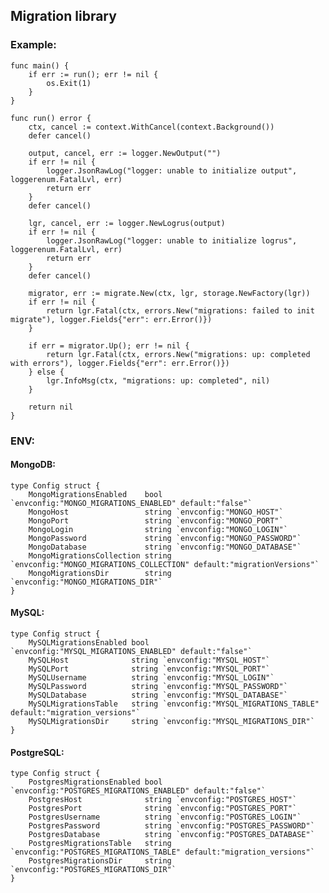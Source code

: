 ## Migration library 

### Example: 
    func main() {
        if err := run(); err != nil {
            os.Exit(1)
        }
    }

    func run() error {
        ctx, cancel := context.WithCancel(context.Background())
        defer cancel()
    
        output, cancel, err := logger.NewOutput("")
        if err != nil {
            logger.JsonRawLog("logger: unable to initialize output", loggerenum.FatalLvl, err)
            return err
        }
        defer cancel()
    
        lgr, cancel, err := logger.NewLogrus(output)
        if err != nil {
            logger.JsonRawLog("logger: unable to initialize logrus", loggerenum.FatalLvl, err)
            return err
        }
        defer cancel()
    
        migrator, err := migrate.New(ctx, lgr, storage.NewFactory(lgr))
        if err != nil {
            return lgr.Fatal(ctx, errors.New("migrations: failed to init migrate"), logger.Fields{"err": err.Error()})
        }
    
        if err = migrator.Up(); err != nil {
            return lgr.Fatal(ctx, errors.New("migrations: up: completed with errors"), logger.Fields{"err": err.Error()})
        } else {
            lgr.InfoMsg(ctx, "migrations: up: completed", nil)
        }
    
        return nil
    }

### ENV:

#### MongoDB:
    type Config struct {
        MongoMigrationsEnabled    bool   `envconfig:"MONGO_MIGRATIONS_ENABLED" default:"false"`
        MongoHost                 string `envconfig:"MONGO_HOST"`
        MongoPort                 string `envconfig:"MONGO_PORT"`
        MongoLogin                string `envconfig:"MONGO_LOGIN"`
        MongoPassword             string `envconfig:"MONGO_PASSWORD"`
        MongoDatabase             string `envconfig:"MONGO_DATABASE"`
        MongoMigrationsCollection string `envconfig:"MONGO_MIGRATIONS_COLLECTION" default:"migrationVersions"`
        MongoMigrationsDir        string `envconfig:"MONGO_MIGRATIONS_DIR"`
    }
#### MySQL:
    type Config struct {
        MySQLMigrationsEnabled bool   `envconfig:"MYSQL_MIGRATIONS_ENABLED" default:"false"`
        MySQLHost              string `envconfig:"MYSQL_HOST"`
        MySQLPort              string `envconfig:"MYSQL_PORT"`
        MySQLUsername          string `envconfig:"MYSQL_LOGIN"`
        MySQLPassword          string `envconfig:"MYSQL_PASSWORD"`
        MySQLDatabase          string `envconfig:"MYSQL_DATABASE"`
        MySQLMigrationsTable   string `envconfig:"MYSQL_MIGRATIONS_TABLE" default:"migration_versions"`
        MySQLMigrationsDir     string `envconfig:"MYSQL_MIGRATIONS_DIR"`
    }
#### PostgreSQL:
    type Config struct {
        PostgresMigrationsEnabled bool   `envconfig:"POSTGRES_MIGRATIONS_ENABLED" default:"false"`
        PostgresHost              string `envconfig:"POSTGRES_HOST"`
        PostgresPort              string `envconfig:"POSTGRES_PORT"`
        PostgresUsername          string `envconfig:"POSTGRES_LOGIN"`
        PostgresPassword          string `envconfig:"POSTGRES_PASSWORD"`
        PostgresDatabase          string `envconfig:"POSTGRES_DATABASE"`
        PostgresMigrationsTable   string `envconfig:"POSTGRES_MIGRATIONS_TABLE" default:"migration_versions"`
        PostgresMigrationsDir     string `envconfig:"POSTGRES_MIGRATIONS_DIR"`
    }
